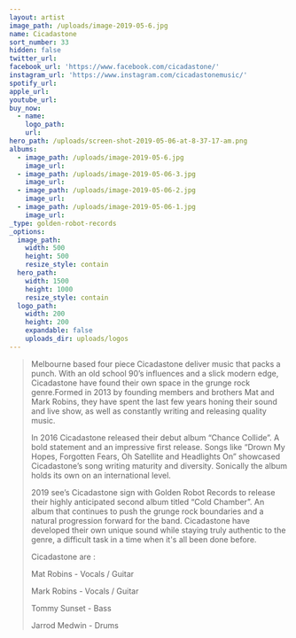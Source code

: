 ```yaml
---
layout: artist
image_path: /uploads/image-2019-05-6.jpg
name: Cicadastone
sort_number: 33
hidden: false
twitter_url:
facebook_url: 'https://www.facebook.com/cicadastone/'
instagram_url: 'https://www.instagram.com/cicadastonemusic/'
spotify_url:
apple_url:
youtube_url:
buy_now:
  - name:
    logo_path:
    url:
hero_path: /uploads/screen-shot-2019-05-06-at-8-37-17-am.png
albums:
  - image_path: /uploads/image-2019-05-6.jpg
    image_url:
  - image_path: /uploads/image-2019-05-06-3.jpg
    image_url:
  - image_path: /uploads/image-2019-05-06-2.jpg
    image_url:
  - image_path: /uploads/image-2019-05-06-1.jpg
    image_url:
_type: golden-robot-records
_options:
  image_path:
    width: 500
    height: 500
    resize_style: contain
  hero_path:
    width: 1500
    height: 1000
    resize_style: contain
  logo_path:
    width: 200
    height: 200
    expandable: false
    uploads_dir: uploads/logos
---
```


> Melbourne based four piece Cicadastone deliver music that packs a punch. With an old school 90’s influences and a slick modern edge, Cicadastone have found their own space in the grunge rock genre.Formed in 2013 by founding members and brothers Mat and Mark Robins, they have spent the last few years honing their sound and live show, as well as constantly writing and releasing quality music.&nbsp;
>
>
> In 2016 Cicadastone released their debut album “Chance Collide”. A bold statement and an impressive first release. Songs like “Drown My Hopes, Forgotten Fears, Oh Satellite and Headlights On” showcased Cicadastone’s song writing maturity and diversity. Sonically the album holds its own on an international level.&nbsp;
>
>
> 2019 see’s Cicadastone sign with Golden Robot Records to release their highly anticipated second album titled “Cold Chamber”. An album that continues to push the grunge rock boundaries and a natural progression forward for the band. Cicadastone have developed their own unique sound while staying truly authentic to the genre, a difficult task in a time when it's all been done before.&nbsp;
>
>
> Cicadastone are :
>
>
> Mat Robins - Vocals / Guitar&nbsp;
>
>
> Mark Robins - Vocals / Guitar&nbsp;
>
>
> Tommy Sunset - Bass
>
>
> Jarrod Medwin - Drums